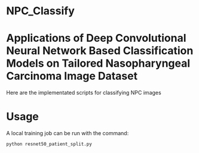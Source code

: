 # NPC_Classify
# Applications of Deep Convolutional Neural Network Based Classification Models on Tailored Nasopharyngeal Carcinoma Image Dataset

Here are the implementated scripts for classifying NPC images

# Usage
A local training job can be run with the command:
```bash
python resnet50_patient_split.py
```


